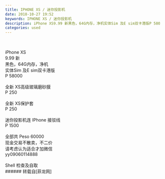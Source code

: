 ```yaml
---
title: IPHONE XS / 迷你投影机
date: 2018-10-27 19:52
keywords: IPHONE XS / 迷你投影机
description: iPhone XS9.99 新黑色，64G内存，净机实体Sim 及E sim双卡港版P 58000全新 XS高级玻璃磨砂膜P 250全新 XS保护套P 250迷你投影机连 IPhone 接驳线P 1500全部共 Peso 60000 现金交易不散卖，不二价请考虑认为适合才加微信yy09060114888Shell 检查及自取 
categories: used
---
```

<td class="t_f" id="postmessage_2177072">

<br/>
<br/>
iPhone XS<br/>
9.99 新<br/>
黑色，64G内存，净机<br/>
实体Sim 及E sim双卡港版<br/>
P 58000<br/>
<br/>
全新 XS高级玻璃磨砂膜<br/>
P 250<br/>
<br/>
全新 XS保护套<br/>
P 250<br/>
<br/>
迷你投影机连 IPhone 接驳线<br/>
P 1500<br/>
<br/>
全部共 Peso 60000 <br/>
现金交易不散卖，不二价<br/>
请考虑认为适合才加微信<br/>
yy09060114888<br/>
<br/>
Shell 检查及自取 <br/>
</td>
###### 转载自[菲龙网]